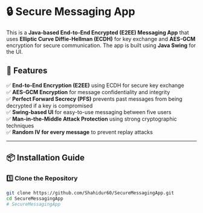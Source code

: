 # 🔒 Secure Messaging App

This is a **Java-based End-to-End Encrypted (E2EE) Messaging App** that uses **Elliptic Curve Diffie-Hellman (ECDH)** for key exchange and **AES-GCM** encryption for secure communication. The app is built using **Java Swing** for the UI.

## 🚀 Features
✅ **End-to-End Encryption (E2EE)** using ECDH for secure key exchange  
✅ **AES-GCM Encryption** for message confidentiality and integrity  
✅ **Perfect Forward Secrecy (PFS)** prevents past messages from being decrypted if a key is compromised  
✅ **Swing-based UI** for easy-to-use messaging between five users  
✅ **Man-in-the-Middle Attack Protection** using strong cryptographic techniques  
✅ **Random IV for every message** to prevent replay attacks

---

## 📦 Installation Guide

### **1️⃣ Clone the Repository**
```sh
git clone https://github.com/Shahidur60/SecureMessagingApp.git
cd SecureMessagingApp
# SecureMessagingApp